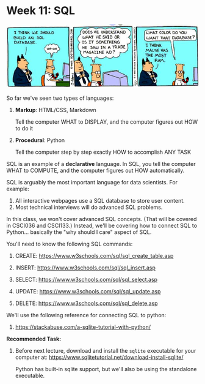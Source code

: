 # Week 11: SQL

<img width=600px src=dilbert5.jpg />

So far we've seen two types of languages:
1. **Markup**: HTML/CSS, Markdown

   Tell the computer WHAT to DISPLAY, and the computer figures out HOW to do it

1. **Procedural**: Python

   Tell the computer step by step exactly HOW to accomplish ANY TASK

SQL is an example of a **declarative** language.
In SQL, you tell the computer WHAT to COMPUTE,
and the computer figures out HOW automatically.

SQL is arguably the most important language for data scientists.
For example:
1. All interactive webpages use a SQL database to store user content.
1. Most technical interviews will do advanced SQL problems.

In this class, we won't cover advanced SQL concepts.
(That will be covered in CSCI036 and CSCI133.)
Instead, we'll be covering how to connect SQL to Python...
basically the "why should I care" aspect of SQL.

You'll need to know the following SQL commands:

1. CREATE: https://www.w3schools.com/sql/sql_create_table.asp

1. INSERT: https://www.w3schools.com/sql/sql_insert.asp

1. SELECT: https://www.w3schools.com/sql/sql_select.asp

1. UPDATE: https://www.w3schools.com/sql/sql_update.asp

1. DELETE: https://www.w3schools.com/sql/sql_delete.asp

We'll use the following reference for connecting SQL to python:

1. https://stackabuse.com/a-sqlite-tutorial-with-python/

**Recommended Task:**

1. Before next lecture, download and install the `sqlite` executable for your computer at: https://www.sqlitetutorial.net/download-install-sqlite/

   Python has built-in sqlite support, but we'll also be using the standalone executable.

